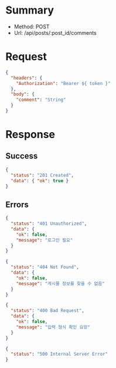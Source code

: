 # Summary

- Method: POST
- Url: /api/posts/:post_id/comments

# Request

```json
{
  "headers": {
    "Authorization": "Bearer ${ token }"
  },
  "body": {
    "comment": "String"
  }
}
```

# Response

## Success

```json
{
  "status": "201 Created",
  "data": { "ok": true }
}
```

## Errors

```json
{
  "status": "401 Unauthorized",
  "data": {
    "ok": false,
    "message": "로그인 필요"
  }
}
```

```json
{
  "status": "404 Not Found",
  "data": {
    "ok": false,
    "message": "게시물 정보를 찾을 수 없음"
  }
}
```

```json
{
  "status": "400 Bad Request",
  "data": {
    "ok": false,
    "message": "입력 형식 확인 요망"
  }
}
```

```json
{
  "status": "500 Internal Server Error"
}
```
